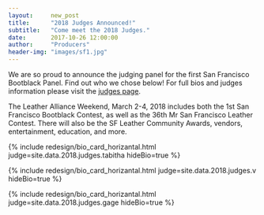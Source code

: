 ```yaml
---
layout:     new_post
title:      "2018 Judges Announced!"
subtitle:   "Come meet the 2018 Judges."
date:       2017-10-26 12:00:00
author:     "Producers"
header-img: "images/sf1.jpg"
---
```


<p>
We are so proud to announce the judging panel for the first San Francisco Bootblack Panel.
Find out who we chose below! For full bios and judges information please visit the <a href="/2018/judges">judges page</a>.
</p>

<p>
The Leather Alliance Weekend, March 2-4, 2018 includes both the 1st San Francisco Bootblack Contest, as well as the 36th Mr San Francisco Leather Contest. There will also be the SF Leather Community Awards, vendors, entertainment, education, and more.
</p>

{% include redesign/bio_card_horizantal.html judge=site.data.2018.judges.tabitha hideBio=true %}

<div class="vspace1">

{% include redesign/bio_card_horizantal.html judge=site.data.2018.judges.v hideBio=true %}

<div class="vspace1">

{% include redesign/bio_card_horizantal.html judge=site.data.2018.judges.gage hideBio=true %}

<div class="vspace1">
